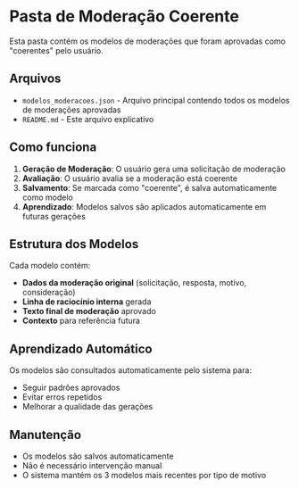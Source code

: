 # Pasta de Moderação Coerente

Esta pasta contém os modelos de moderações que foram aprovadas como "coerentes" pelo usuário.

## Arquivos

- `modelos_moderacoes.json` - Arquivo principal contendo todos os modelos de moderações aprovadas
- `README.md` - Este arquivo explicativo

## Como funciona

1. **Geração de Moderação**: O usuário gera uma solicitação de moderação
2. **Avaliação**: O usuário avalia se a moderação está coerente
3. **Salvamento**: Se marcada como "coerente", é salva automaticamente como modelo
4. **Aprendizado**: Modelos salvos são aplicados automaticamente em futuras gerações

## Estrutura dos Modelos

Cada modelo contém:
- **Dados da moderação original** (solicitação, resposta, motivo, consideração)
- **Linha de raciocínio interna** gerada
- **Texto final de moderação** aprovado
- **Contexto** para referência futura

## Aprendizado Automático

Os modelos são consultados automaticamente pelo sistema para:
- Seguir padrões aprovados
- Evitar erros repetidos
- Melhorar a qualidade das gerações

## Manutenção

- Os modelos são salvos automaticamente
- Não é necessário intervenção manual
- O sistema mantém os 3 modelos mais recentes por tipo de motivo
